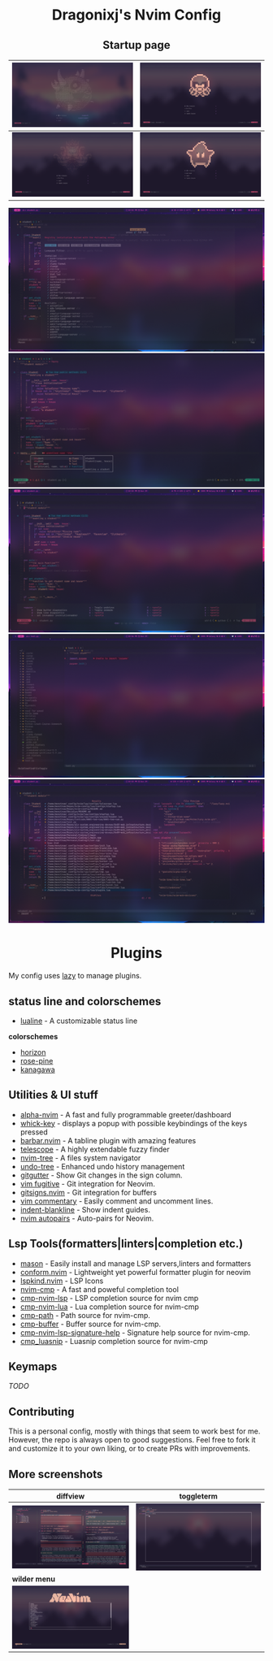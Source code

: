 <h1 align=center>
    Dragonixj's Nvim Config
</h1>

<h2 align=center>
    Startup page
</h2>

| <img alt='startup page 1' src='./Images/startup1.png'>| <img alt='startup page 2' src='./Images/startup2.png'>|
|----------------------------------------------------|------|
|<img alt='startup page 3' src='./Images/startup3.png'>| <img alt='startup page 4' src='./Images/startup4.png'> |


<img alt='mason page' src='./Images/mason.png'>

<img alt='cmp' src='./Images/cmp.png'>

<img alt='whickkey' src='./Images/whichkey.png'>

<img alt='tree' src = './Images/tree.png'>

<img alt='telescope' src='./Images/telescope.png'>

<h1 align='center'>
    Plugins
</h1>

My config uses [lazy](https://github.com/folke/lazy.nvim) to manage plugins.

## status line and colorschemes

- [lualine](https://github.com/catppuccin/nvim) - A customizable status line

**colorschemes**

- [horizon](https://github.com/akinsho/horizon.nvim)
- [rose-pine](https://github.com/rose-pine/neovim)
- [kanagawa](https://github.com/rebelot/kanagawa.nvim)

## Utilities & UI stuff


- [alpha-nvim](https://github.com/goolord/alpha-nvim) - A fast and fully programmable greeter/dashboard
- [whick-key](https://github.com/folke/which-key.nvim)  - displays a popup with possible keybindings of the keys pressed
- [barbar.nvim](https://github.com/romgrk/barbar.nvim) - A tabline plugin with amazing features
- [telescope](https://github.com/nvim-telescope/telescope.nvim) - A highly extendable fuzzy finder
- [nvim-tree](https://github.com/nvim-tree/nvim-tree.lua) - A files system navigator
- [undo-tree](https://github.com/mbbill/undotree) - Enhanced undo history management
- [gitgutter](https://github.com/airblade/vim-gitgutter) - Show Git changes in the sign column.
- [vim fugitive](https://github.com/tpope/vim-fugitive) - Git integration for Neovim.
- [gitsigns.nvim](https://github.com/lewis6991/gitsigns.nvim) - Git integration for buffers
- [vim commentary](https://github.com/tpope/vim-commentary) - Easily comment and uncomment lines.
- [indent-blankline](https://github.com/lukas-reineke/indent-blankline.nvim) - Show indent guides.
- [nvim autopairs](https://github.com/windwp/nvim-autopairs) - Auto-pairs for Neovim.

## Lsp Tools(formatters|linters|completion etc.)

- [mason](https://github.com/williamboman/mason.nvim) - Easily install and manage LSP servers,linters and formatters
- [conform.nvim](https://github.com/stevearc/conform.nvim) - Lightweight yet powerful formatter plugin for neovim
- [lspkind.nvim](https://github.com/onsails/lspkind.nvim) - LSP Icons
- [nvim-cmp](https://github/com/hrsh7th/nvim-cmp) - A fast and poweful completion tool
- [cmp-nvim-lsp](https://github.com/hrsh7th/cmp-nvim-lsp) - LSP completion source for nvim cmp
- [cmp-nvim-lua](https://github.com/hrsh7th/cmp-nvim-lua) - Lua completion source for nvim-cmp
- [cmp-path](https://github.com/hrsh7th/cmp-path) - Path source for nvim-cmp.
- [cmp-buffer](https://github.com/hrsh7th/cmp-buffer) - Buffer source for nvim-cmp.
- [cmp-nvim-lsp-signature-help](https://github.com/hrsh7th/cmp-nvim-lsp-signature-help) - Signature help source for nvim-cmp.
- [cmp_luasnip](https://github.com/saadparwaiz1/cmp_luasnip) - Luasnip completion source for nvim-cmp

## Keymaps

*TODO*

## Contributing

This is a personal config, mostly with things that seem to work best for me. However, the repo is always open to good suggestions.
Feel free to fork it and customize it to your own liking, or to create PRs with improvements.

## More screenshots

| diffview       |       toggleterm|
|--------------- | --------------- |
| <img alt='diffview' src='./Images/diffview.png'> | <img alt='toggleterm' src='./Images/toggleterm.png'>   |
| **wilder menu**    |            |
| <img alt='wilder menu' src='./Images/wilder.png'>   | <img alt='' src=''>   |


